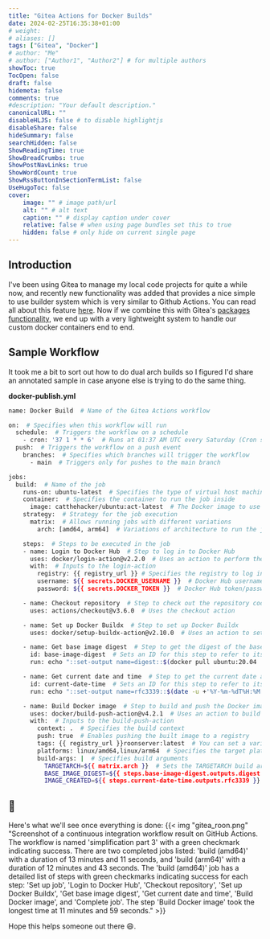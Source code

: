 ```yaml
---
title: "Gitea Actions for Docker Builds"
date: 2024-02-25T16:35:38+01:00
# weight: 
# aliases: []
tags: ["Gitea", "Docker"]
# author: "Me"
# author: ["Author1", "Author2"] # for multiple authors
showToc: true
TocOpen: false
draft: false
hidemeta: false
comments: true
#description: "Your default description."
canonicalURL: ""
disableHLJS: false # to disable highlightjs
disableShare: false
hideSummary: false
searchHidden: false
ShowReadingTime: true
ShowBreadCrumbs: true
ShowPostNavLinks: true
ShowWordCount: true
ShowRssButtonInSectionTermList: false
UseHugoToc: false
cover:
    image: "" # image path/url
    alt: "" # alt text
    caption: "" # display caption under cover
    relative: false # when using page bundles set this to true
    hidden: false # only hide on current single page
---
```


## Introduction 

I've been using Gitea to manage my local code projects for quite a while now, and recently new functionality was added that provides a nice simple to use builder system which is very similar to Github Actions. You can read all about this feature [here](https://blog.gitea.com/feature-preview-gitea-actions). Now if we combine this with Gitea's [packages functionality](https://docs.gitea.com/usage/packages/overview), we end up with a very lightweight system to handle our custom docker containers end to end. 


## Sample Workflow

It took me a bit to sort out how to do dual arch builds so I figured I'd share an annotated sample in case anyone else is trying to do the same thing. 

**docker-publish.yml**
```bash
name: Docker Build  # Name of the Gitea Actions workflow

on:  # Specifies when this workflow will run
  schedule:  # Triggers the workflow on a schedule
    - cron: '37 1 * * 6'  # Runs at 01:37 AM UTC every Saturday (Cron syntax)
  push:  # Triggers the workflow on a push event
    branches:  # Specifies which branches will trigger the workflow
      - main  # Triggers only for pushes to the main branch

jobs:  
  build:  # Name of the job
    runs-on: ubuntu-latest  # Specifies the type of virtual host machine to run the job on
    container:  # Specifies the container to run the job inside
      image: catthehacker/ubuntu:act-latest  # The Docker image to use as the container
    strategy:  # Strategy for the job execution
      matrix:  # Allows running jobs with different variations
        arch: [amd64, arm64]  # Variations of architecture to run the job with

    steps:  # Steps to be executed in the job
    - name: Login to Docker Hub  # Step to log in to Docker Hub
      uses: docker/login-action@v2.2.0  # Uses an action to perform the login
      with:  # Inputs to the login-action
        registry: {{ registry_url }} # Specifies the registry to log in to. You can set a variable or just hardcode this value.
        username: ${{ secrets.DOCKER_USERNAME }}  # Docker Hub username from secrets
        password: ${{ secrets.DOCKER_TOKEN }}  # Docker Hub token/password from secrets

    - name: Checkout repository  # Step to check out the repository code
      uses: actions/checkout@v3.6.0  # Uses the checkout action

    - name: Set up Docker Buildx  # Step to set up Docker Buildx
      uses: docker/setup-buildx-action@v2.10.0  # Uses an action to set up Buildx

    - name: Get base image digest  # Step to get the digest of the base image
      id: base-image-digest  # Sets an ID for this step to refer to its outputs
      run: echo "::set-output name=digest::$(docker pull ubuntu:20.04 | grep -Eo 'sha256:[a-f0-9]+' | cut -d ':' -f 2)"  # Pulls base image and extracts digest

    - name: Get current date and time  # Step to get the current date and time
      id: current-date-time  # Sets an ID for this step to refer to its outputs
      run: echo "::set-output name=rfc3339::$(date -u +'%Y-%m-%dT%H:%M:%SZ')"  # Gets current date/time in RFC 3339 format

    - name: Build Docker image  # Step to build and push the Docker image
      uses: docker/build-push-action@v4.2.1  # Uses an action to build and push Docker images
      with:  # Inputs to the build-push-action
        context: .  # Specifies the build context
        push: true  # Enables pushing the built image to a registry
        tags: {{ registry_url }}roonserver:latest  # You can set a variable or just hardcode the tag depending on your needs.
        platforms: linux/amd64,linux/arm64  # Specifies the target platforms for the image
        build-args: |  # Specifies build arguments
          TARGETARCH=${{ matrix.arch }}  # Sets the TARGETARCH build argument
          BASE_IMAGE_DIGEST=${{ steps.base-image-digest.outputs.digest }}  # Sets the BASE_IMAGE_DIGEST build argument
          IMAGE_CREATED=${{ steps.current-date-time.outputs.rfc3339 }}  # Sets the IMAGE_CREATED build argument

```

## 🎉

Here's what we'll see once everything is done:
{{< img "gitea_roon.png" "Screenshot of a continuous integration workflow result on GitHub Actions. The workflow is named 'simplification part 3' with a green checkmark indicating success. There are two completed jobs listed: 'build (amd64)' with a duration of 13 minutes and 11 seconds, and 'build (arm64)' with a duration of 12 minutes and 43 seconds. The 'build (amd64)' job has a detailed list of steps with green checkmarks indicating success for each step: 'Set up job', 'Login to Docker Hub', 'Checkout repository', 'Set up Docker Buildx', 'Get base image digest', 'Get current date and time', 'Build Docker image', and 'Complete job'. The step 'Build Docker image' took the longest time at 11 minutes and 59 seconds." >}}

Hope this helps someone out there 😄.
